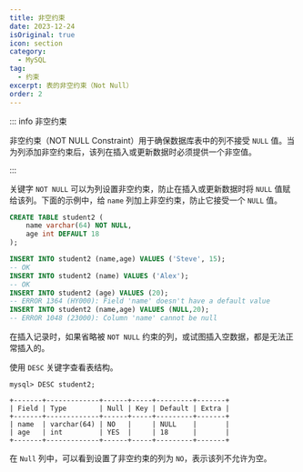 ```yaml
---
title: 非空约束
date: 2023-12-24
isOriginal: true
icon: section
category:
  - MySQL
tag:
  - 约束
excerpt: 表的非空约束（Not Null）
order: 2
---
```


::: info 非空约束

非空约束（NOT NULL Constraint）用于确保数据库表中的列不接受 `NULL` 值。当为列添加非空约束后，该列在插入或更新数据时必须提供一个非空值。

:::

关键字 `NOT NULL` 可以为列设置非空约束，防止在插入或更新数据时将 `NULL` 值赋给该列。下面的示例中，给 `name` 列加上非空约束，防止它接受一个 `NULL` 值。

~~~sql {2}
CREATE TABLE student2 (
    name varchar(64) NOT NULL,
    age int DEFAULT 18
);

INSERT INTO student2 (name,age) VALUES ('Steve', 15);
-- OK
INSERT INTO student2 (name) VALUES ('Alex');
-- OK
INSERT INTO student2 (age) VALUES (20);
-- ERROR 1364 (HY000): Field 'name' doesn't have a default value
INSERT INTO student2 (name,age) VALUES (NULL,20);
-- ERROR 1048 (23000): Column 'name' cannot be null
~~~

在插入记录时，如果省略被 `NOT NULL` 约束的列，或试图插入空数据，都是无法正常插入的。

使用 `DESC` 关键字查看表结构。

~~~sql:no-line-numbers
mysql> DESC student2;
~~~

    +-------+-------------+------+-----+---------+-------+
    | Field | Type        | Null | Key | Default | Extra |
    +-------+-------------+------+-----+---------+-------+
    | name  | varchar(64) | NO   |     | NULL    |       |
    | age   | int         | YES  |     | 18      |       |
    +-------+-------------+------+-----+---------+-------+

在 `Null` 列中，可以看到设置了非空约束的列为 `NO`，表示该列不允许为空。
